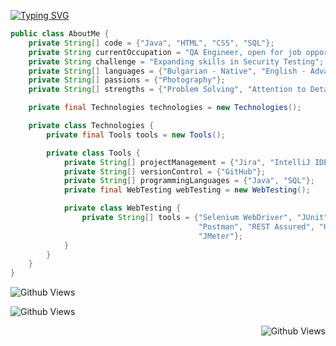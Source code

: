 [![Typing SVG](https://readme-typing-svg.demolab.com?font=Fira+Code&size=40&duration=2300&color=FF1B1B&center=true&vCenter=true&multiline=true&random=false&width=900&height=130&lines=Hi%2C+my+name+is+Dinko;QA+engineer+from+Bulgaria)](https://git.io/typing-svg)

```java
public class AboutMe {
    private String[] code = {"Java", "HTML", "CSS", "SQL"};
    private String currentOccupation = "QA Engineer, open for job opportunities";
    private String challenge = "Expanding skills in Security Testing";
    private String[] languages = {"Bulgarian - Native", "English - Advanced"};
    private String[] passions = {"Photography"};
    private String[] strengths = {"Problem Solving", "Attention to Detail", "Team Collaboration"};

    private final Technologies technologies = new Technologies();

    private class Technologies {
        private final Tools tools = new Tools();

        private class Tools {
            private String[] projectManagement = {"Jira", "IntelliJ IDEA"};
            private String[] versionControl = {"GitHub"};
            private String[] programmingLanguages = {"Java", "SQL"};
            private final WebTesting webTesting = new WebTesting();

            private class WebTesting {
                private String[] tools = {"Selenium WebDriver", "JUnit", "TestNG",
                                          "Postman", "REST Assured", "HTML", "CSS",
                                          "JMeter"};
            }
        }
    }
}
```

![Github Views](https://github-views.deno.dev/api/badge/dinko-atanasov?color=red&labelColor=grey)

![Github Views](https://github-views.deno.dev/api/badge/dinko-atanasov?color=ff1b1b&labelColor=3e4040)

[//]: # (GitHub Views Badge Snippet)
<p align="right">
  <img src="https://github-views.deno.dev/api/badge/dinko-atanasov?color=ff1b1b&labelColor=3e4040" alt="Github Views">
</p>


